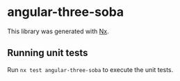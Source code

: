 # angular-three-soba

This library was generated with [Nx](https://nx.dev).

## Running unit tests

Run `nx test angular-three-soba` to execute the unit tests.
